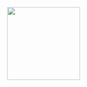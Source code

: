 <a href="https://github.com/yyoncho">
  <img align="center" height="170px" src="https://github-readme-stats.vercel.app/api?username=yyoncho&include_all_commits=true&show_icons=true&theme=dracula" />
</a>

